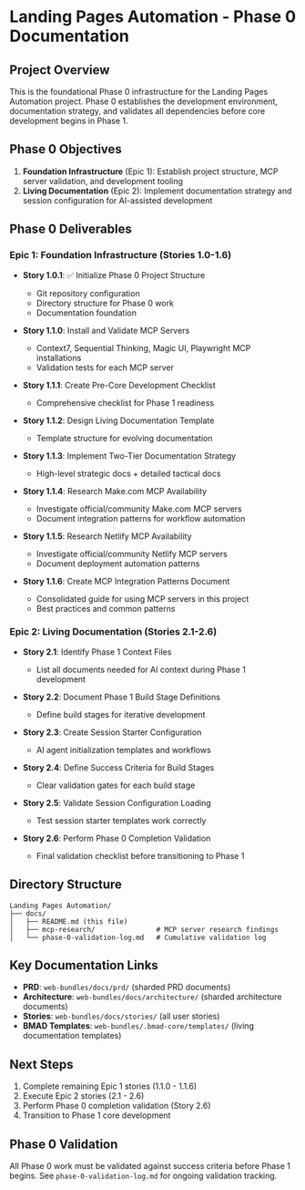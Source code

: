 # Landing Pages Automation - Phase 0 Documentation

## Project Overview

This is the foundational Phase 0 infrastructure for the Landing Pages Automation project. Phase 0 establishes the development environment, documentation strategy, and validates all dependencies before core development begins in Phase 1.

## Phase 0 Objectives

1. **Foundation Infrastructure** (Epic 1): Establish project structure, MCP server validation, and development tooling
2. **Living Documentation** (Epic 2): Implement documentation strategy and session configuration for AI-assisted development

## Phase 0 Deliverables

### Epic 1: Foundation Infrastructure (Stories 1.0-1.6)

- **Story 1.0.1**: ✅ Initialize Phase 0 Project Structure
  - Git repository configuration
  - Directory structure for Phase 0 work
  - Documentation foundation

- **Story 1.1.0**: Install and Validate MCP Servers
  - Context7, Sequential Thinking, Magic UI, Playwright MCP installations
  - Validation tests for each MCP server

- **Story 1.1.1**: Create Pre-Core Development Checklist
  - Comprehensive checklist for Phase 1 readiness

- **Story 1.1.2**: Design Living Documentation Template
  - Template structure for evolving documentation

- **Story 1.1.3**: Implement Two-Tier Documentation Strategy
  - High-level strategic docs + detailed tactical docs

- **Story 1.1.4**: Research Make.com MCP Availability
  - Investigate official/community Make.com MCP servers
  - Document integration patterns for workflow automation

- **Story 1.1.5**: Research Netlify MCP Availability
  - Investigate official/community Netlify MCP servers
  - Document deployment automation patterns

- **Story 1.1.6**: Create MCP Integration Patterns Document
  - Consolidated guide for using MCP servers in this project
  - Best practices and common patterns

### Epic 2: Living Documentation (Stories 2.1-2.6)

- **Story 2.1**: Identify Phase 1 Context Files
  - List all documents needed for AI context during Phase 1 development

- **Story 2.2**: Document Phase 1 Build Stage Definitions
  - Define build stages for iterative development

- **Story 2.3**: Create Session Starter Configuration
  - AI agent initialization templates and workflows

- **Story 2.4**: Define Success Criteria for Build Stages
  - Clear validation gates for each build stage

- **Story 2.5**: Validate Session Configuration Loading
  - Test session starter templates work correctly

- **Story 2.6**: Perform Phase 0 Completion Validation
  - Final validation checklist before transitioning to Phase 1

## Directory Structure

```
Landing Pages Automation/
├── docs/
│   ├── README.md (this file)
│   ├── mcp-research/               # MCP server research findings
│   └── phase-0-validation-log.md   # Cumulative validation log
```

## Key Documentation Links

- **PRD**: `web-bundles/docs/prd/` (sharded PRD documents)
- **Architecture**: `web-bundles/docs/architecture/` (sharded architecture documents)
- **Stories**: `web-bundles/docs/stories/` (all user stories)
- **BMAD Templates**: `web-bundles/.bmad-core/templates/` (living documentation templates)

## Next Steps

1. Complete remaining Epic 1 stories (1.1.0 - 1.1.6)
2. Execute Epic 2 stories (2.1 - 2.6)
3. Perform Phase 0 completion validation (Story 2.6)
4. Transition to Phase 1 core development

## Phase 0 Validation

All Phase 0 work must be validated against success criteria before Phase 1 begins. See `phase-0-validation-log.md` for ongoing validation tracking.
